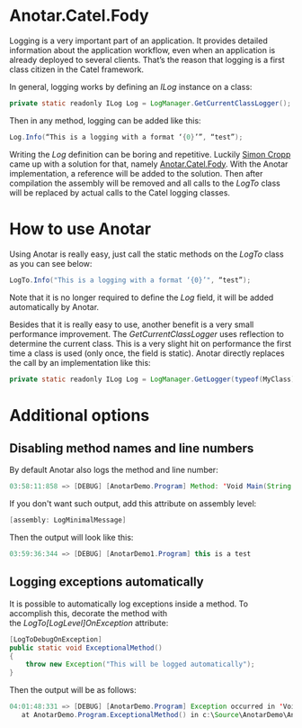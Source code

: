 # Anotar.Catel.Fody

Logging is a very important part of an application. It provides detailed information about the application workflow, even when an application is already deployed to several clients. That’s the reason that logging is a first class citizen in the Catel framework.

In general, logging works by defining an *ILog* instance on a class:

``` {.java data-syntaxhighlighter-params="brush: java; gutter: false; theme: Confluence" data-theme="Confluence" style="brush: java; gutter: false; theme: Confluence"}
private static readonly ILog Log = LogManager.GetCurrentClassLogger();
```

Then in any method, logging can be added like this:

``` {.java data-syntaxhighlighter-params="brush: java; gutter: false; theme: Confluence" data-theme="Confluence" style="brush: java; gutter: false; theme: Confluence"}
Log.Info(“This is a logging with a format ‘{0}’”, “test”);
```

Writing the *Log* definition can be boring and repetitive. Luckily [Simon Cropp](http://twitter.com/simoncropp) came up with a solution for that, namely [Anotar.Catel.Fody](http://www.nuget.org/packages/Anotar.Catel.Fody/). With the Anotar implementation, a reference will be added to the solution. Then after compilation the assembly will be removed and all calls to the *LogTo* class will be replaced by actual calls to the Catel logging classes.

# How to use Anotar

Using Anotar is really easy, just call the static methods on the *LogTo* class as you can see below:

``` {.java data-syntaxhighlighter-params="brush: java; gutter: false; theme: Confluence" data-theme="Confluence" style="brush: java; gutter: false; theme: Confluence"}
LogTo.Info("This is a logging with a format ‘{0}’", “test”);
```

Note that it is no longer required to define the *Log* field, it will be added automatically by Anotar.

Besides that it is really easy to use, another benefit is a very small performance improvement. The *GetCurrentClassLogger* uses reflection to determine the current class. This is a very slight hit on performance the first time a class is used (only once, the field is static). Anotar directly replaces the call by an implementation like this:

``` {.java data-syntaxhighlighter-params="brush: java; gutter: false; theme: Confluence" data-theme="Confluence" style="brush: java; gutter: false; theme: Confluence"}
private static readonly ILog Log = LogManager.GetLogger(typeof(MyClass));
```

# Additional options

## Disabling method names and line numbers

By default Anotar also logs the method and line number:

``` {.java data-syntaxhighlighter-params="brush: java; gutter: false; theme: Confluence" data-theme="Confluence" style="brush: java; gutter: false; theme: Confluence"}
03:58:11:858 => [DEBUG] [AnotarDemo.Program] Method: 'Void Main(String[])'. Line: ~19. this is a test
```

If you don't want such output, add this attribute on assembly level:

``` {.java data-syntaxhighlighter-params="brush: java; gutter: false; theme: Confluence" data-theme="Confluence" style="brush: java; gutter: false; theme: Confluence"}
[assembly: LogMinimalMessage]
```

Then the output will look like this:

``` {.java data-syntaxhighlighter-params="brush: java; gutter: false; theme: Confluence" data-theme="Confluence" style="brush: java; gutter: false; theme: Confluence"}
03:59:36:344 => [DEBUG] [AnotarDemo1.Program] this is a test
```

## Logging exceptions automatically

It is possible to automatically log exceptions inside a method. To accomplish this, decorate the method with the *LogTo[LogLevel]OnException* attribute:

``` {.java data-syntaxhighlighter-params="brush: java; gutter: false; theme: Confluence" data-theme="Confluence" style="brush: java; gutter: false; theme: Confluence"}
[LogToDebugOnException]
public static void ExceptionalMethod()
{
    throw new Exception("This will be logged automatically");
}
```

Then the output will be as follows:

``` {.java data-syntaxhighlighter-params="brush: java; gutter: false; theme: Confluence" data-theme="Confluence" style="brush: java; gutter: false; theme: Confluence"}
04:01:48:331 => [DEBUG] [AnotarDemo.Program] Exception occurred in 'Void ExceptionalMethod()'.  | [Exception] System.Exception: This will be logged automatically
   at AnotarDemo.Program.ExceptionalMethod() in c:\Source\AnotarDemo\AnotarDemo\Program.cs:line 27
```
